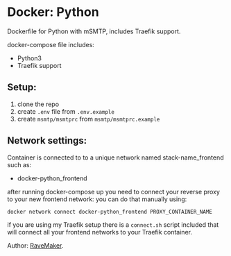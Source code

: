 # Docker: Python
Dockerfile for Python with mSMTP, includes Traefik support.

docker-compose file includes:
 - Python3
 - Traefik support

## Setup:
1. clone the repo
2. create `.env` file from `.env.example`
3. create `msmtp/msmtprc` from `msmtp/msmtprc.example`

## Network settings:
Container is connected to to a unique network named stack-name_frontend such as:

- docker-python_frontend

after running docker-compose up you need to connect your reverse proxy to your new frontend network:
 you can do that manually using:

 ```
 docker network connect docker-python_frontend PROXY_CONTAINER_NAME
 ```

if you are using my Traefik setup there is a `connect.sh` script included that will connect all your frontend networks to your Traefik container.

Author: [RaveMaker][RaveMaker].

[RaveMaker]: http://ravemaker.net

